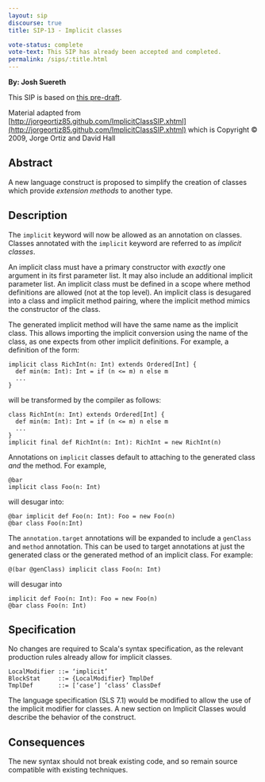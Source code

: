 ```yaml
---
layout: sip
discourse: true
title: SIP-13 - Implicit classes

vote-status: complete
vote-text: This SIP has already been accepted and completed.
permalink: /sips/:title.html
---
```


**By: Josh Suereth**

This SIP is based on [this pre-draft](https://docs.google.com/document/d/1k-aGAGmbrDB-2pJ3uDPpHVKno6p-XbnkVHDc07zPrzQ/edit?hl=en_US).

Material adapted from [http://jorgeortiz85.github.com/ImplicitClassSIP.xhtml](http://jorgeortiz85.github.com/ImplicitClassSIP.xhtml)  which is Copyright © 2009, Jorge Ortiz and David Hall

## Abstract ##

A new language construct is proposed to simplify the creation of
classes which provide _extension methods_ to another type.

## Description ##

The `implicit` keyword will now be allowed as an annotation on
classes.  Classes annotated with the `implicit` keyword are referred to
as _implicit classes_.

An implicit class must have a primary constructor with *exactly* one
argument in its first parameter list. It may also include an
additional implicit parameter list. An implicit class must be defined
in a scope where method definitions are allowed (not at the top
level).  An implicit class is desugared into a class and implicit
method pairing, where the implicit method mimics the constructor of
the class.

The generated implicit method will have the same name as the implicit
class.  This allows importing the implicit conversion using the name
of the class, as one expects from other implicit definitions.  For
example, a definition of the form:

    implicit class RichInt(n: Int) extends Ordered[Int] {
      def min(m: Int): Int = if (n <= m) n else m
      ...
    }

will be transformed by the compiler as follows:

    class RichInt(n: Int) extends Ordered[Int] {
      def min(m: Int): Int = if (n <= m) n else m
      ...
    }
    implicit final def RichInt(n: Int): RichInt = new RichInt(n)

Annotations on `implicit` classes default to attaching to the
generated class *and* the method.  For example,

    @bar
    implicit class Foo(n: Int)

will desugar into:

    @bar implicit def Foo(n: Int): Foo = new Foo(n)
    @bar class Foo(n:Int)

The `annotation.target` annotations will be expanded to include a
`genClass` and `method` annotation.  This can be used to target
annotations at just the generated class or the generated method of an
implicit class.  For example:

    @(bar @genClass) implicit class Foo(n: Int)

will desugar into

    implicit def Foo(n: Int): Foo = new Foo(n)
    @bar class Foo(n: Int)

## Specification ##

No changes are required to Scala's syntax specification, as the
relevant production rules already allow for implicit classes.

    LocalModifier ::= ‘implicit’
    BlockStat     ::= {LocalModifier} TmplDef
    TmplDef       ::= [‘case’] ‘class’ ClassDef

The language specification (SLS 7.1) would be modified to allow the
use of the implicit modifier for classes. A new section on Implicit
Classes would describe the behavior of the construct.

## Consequences ##

The new syntax should not break existing code, and so remain source
compatible with existing techniques.

